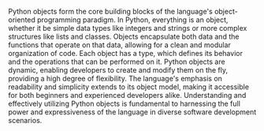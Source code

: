 Python objects form the core building blocks of the language's object-oriented programming paradigm. In Python, everything is an object, whether it be simple data types like integers and strings or more complex structures like lists and classes. Objects encapsulate both data and the functions that operate on that data, allowing for a clean and modular organization of code. Each object has a type, which defines its behavior and the operations that can be performed on it. Python objects are dynamic, enabling developers to create and modify them on the fly, providing a high degree of flexibility. The language's emphasis on readability and simplicity extends to its object model, making it accessible for both beginners and experienced developers alike. Understanding and effectively utilizing Python objects is fundamental to harnessing the full power and expressiveness of the language in diverse software development scenarios.
